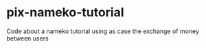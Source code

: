 # pix-nameko-tutorial
Code about a nameko tutorial using as case the exchange of money between users
